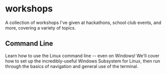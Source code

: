 # workshops
A collection of workshops I've given at hackathons, school club events, and more, covering a variety of topics.

## Command Line
Learn how to use the Linux command line -- even on Windows! We'll cover how to set up the incredibly-useful Windows Subsystem for Linux, then run through the basics of navigation and general use of the terminal.
